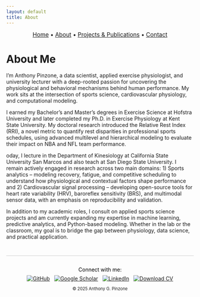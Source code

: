 ```yaml
---
layout: default
title: About
---
```


<div style="text-align:center; font-size: 1.1em; margin-bottom: 1.5em;">
  <a href="/">Home</a> • 
  <a href="/about">About</a> • 
  <a href="/projects">Projects & Publications</a> • 
  <a href="/contact">Contact</a>
</div>

# About Me

I’m Anthony Pinzone, a data scientist, applied exercise physiologist, and university lecturer with a deep-rooted passion for uncovering the physiological and behavioral mechanisms behind human performance. My work sits at the intersection of sports science, cardiovascular physiology, and computational modeling.

I earned my Bachelor’s and Master’s degrees in Exercise Science at Hofstra University and later completed my Ph.D. in Exercise Physiology at Kent State University. My doctoral research introduced the Relative Rest Index (RRI), a novel metric to quantify rest disparities in professional sports schedules, using advanced multilevel and hierarchical modeling to evaluate their impact on NBA and NFL team performance.

oday, I lecture in the Department of Kinesiology at California State University San Marcos and also teach at San Diego State University. I remain actively engaged in research across two main domains: 1) Sports analytics – modeling recovery, fatigue, and competitive scheduling to understand how physiological and contextual factors shape performance and 2) Cardiovascular signal processing – developing open-source tools for heart rate variability (HRV), baroreflex sensitivity (BRS), and multimodal sensor data, with an emphasis on reproducibility and validation.

In addition to my academic roles, I consult on applied sports science projects and am currently expanding my expertise in machine learning, predictive analytics, and Python-based modeling. Whether in the lab or the classroom, my goal is to bridge the gap between physiology, data science, and practical application.

<footer style="text-align: center; margin-top: 3em; padding-top: 1em; border-top: 1px solid #ccc;">
  <p style="margin-bottom: 0.5em; color: black;">Connect with me:</p>
  <div style="display: flex; justify-content: center; gap: 12px; flex-wrap: wrap;">
    <a href="https://github.com/apinzone" target="_blank">
      <img src="https://img.shields.io/badge/GitHub-181717?style=flat&logo=github&logoColor=white" alt="GitHub">
    </a>
    <a href="https://scholar.google.com/citations?user=GMi1gHsAAAAJ&hl=en&oi=ao" target="_blank">
      <img src="https://img.shields.io/badge/Scholar-4285F4?style=flat&logo=google-scholar&logoColor=white" alt="Google Scholar">
    </a>
    <a href="https://www.linkedin.com/in/apinzone" target="_blank">
      <img src="https://img.shields.io/badge/LinkedIn-0A66C2?style=flat&logo=linkedin&logoColor=white" alt="LinkedIn">
    </a>
    <a href="/CV%20PINZONE.pdf" target="_blank">
      <img src="https://img.shields.io/badge/CV-PDF-informational?style=flat&logo=adobeacrobatreader&logoColor=white" alt="Download CV">
    </a>
  </div>
  <p style="font-size: 0.8em; margin-top: 1em;">&copy; 2025 Anthony G. Pinzone</p>
</footer>



